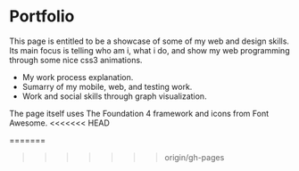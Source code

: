 Portfolio
=========

This page is entitled to be a showcase of some of my web and design skills.
Its main focus is telling who am i, what i do, and show my web programming through some nice css3 animations.

- My work process explanation.
- Sumarry of my mobile, web, and testing work.
- Work and social skills through graph visualization.

The page itself uses The Foundation 4 framework and icons from Font Awesome.
<<<<<<< HEAD



=======
>>>>>>> origin/gh-pages
